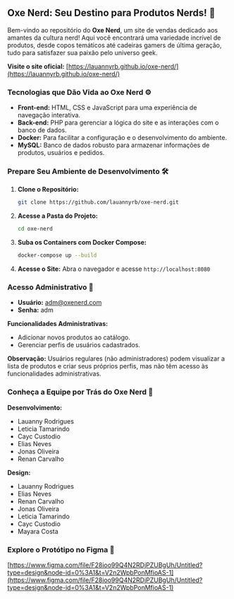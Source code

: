 ## Oxe Nerd: Seu Destino para Produtos Nerds! 🚀

Bem-vindo ao repositório do **Oxe Nerd**, um site de vendas dedicado aos amantes da cultura nerd! Aqui você encontrará uma variedade incrível de produtos, desde copos temáticos até cadeiras gamers de última geração, tudo para satisfazer sua paixão pelo universo geek.

**Visite o site oficial:** [https://lauannyrb.github.io/oxe-nerd/](https://lauannyrb.github.io/oxe-nerd/)

### Tecnologias que Dão Vida ao Oxe Nerd ⚙️

- **Front-end:** HTML, CSS e JavaScript para uma experiência de navegação interativa.
- **Back-end:** PHP para gerenciar a lógica do site e as interações com o banco de dados.
- **Docker:** Para facilitar a configuração e o desenvolvimento do ambiente.
- **MySQL:** Banco de dados robusto para armazenar informações de produtos, usuários e pedidos.

### Prepare Seu Ambiente de Desenvolvimento 🛠️

1. **Clone o Repositório:**
   ```bash
   git clone https://github.com/lauannyrb/oxe-nerd.git
   ```

2. **Acesse a Pasta do Projeto:**
   ```bash
   cd oxe-nerd
   ```

3. **Suba os Containers com Docker Compose:**
   ```bash
   docker-compose up --build
   ```

4. **Acesse o Site:**
   Abra o navegador e acesse `http://localhost:8080` 

### Acesso Administrativo 🔑

- **Usuário:** adm@oxenerd.com
- **Senha:** adm

**Funcionalidades Administrativas:**

- Adicionar novos produtos ao catálogo.
- Gerenciar perfis de usuários cadastrados.

**Observação:** Usuários regulares (não administradores) podem visualizar a lista de produtos e criar seus próprios perfis, mas não têm acesso às funcionalidades administrativas.

### Conheça a Equipe por Trás do Oxe Nerd 🧠

**Desenvolvimento:**

- Lauanny Rodrigues
- Leticia Tamarindo
- Cayc Custodio
- Elias Neves
- Jonas Oliveira
- Renan Carvalho

**Design:**

- Lauanny Rodrigues
- Elias Neves
- Renan Carvalho
- Jonas Oliveira
- Leticia Tamarindo
- Cayc Custodio
- Mayara Costa

### Explore o Protótipo no Figma 🎨

[https://www.figma.com/file/F28ioo99Q4N2RDjPZUBgUh/Untitled?type=design&node-id=0%3A1&t=V2n2WpbPonMfioAS-1](https://www.figma.com/file/F28ioo99Q4N2RDjPZUBgUh/Untitled?type=design&node-id=0%3A1&t=V2n2WpbPonMfioAS-1)
